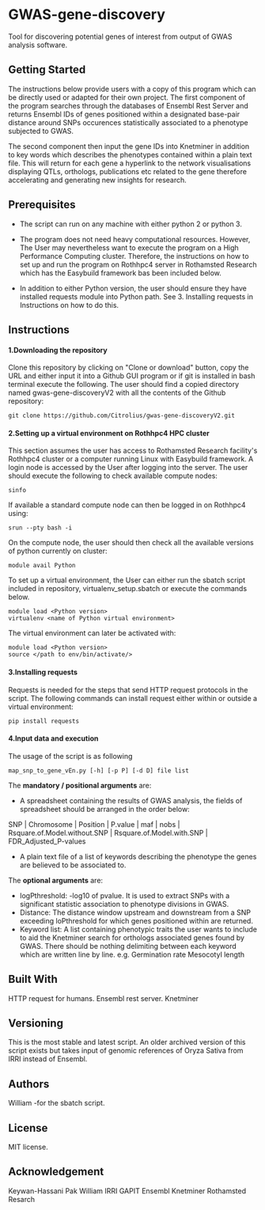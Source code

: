 # GWAS-gene-discovery
Tool for discovering potential genes of interest from output of GWAS analysis software.

## Getting Started
The instructions below provide users with a copy of this program which can be directly used or adapted for their own project. 
The first component of the program searches through the databases of Ensembl Rest Server and returns Ensembl IDs of genes positioned within a designated base-pair distance around SNPs occurences statistically associated to a phenotype subjected to GWAS.

The second component then input the gene IDs into Knetminer in addition to key words which describes the phenotypes contained within a plain text file. This will return for each gene a hyperlink to the network visualisations displaying QTLs, orthologs, publications etc related to the gene therefore accelerating and generating new insights for research.

## Prerequisites
* The script can run on any machine with either python 2 or python 3. 

* The program does not need heavy computational resources. However, The User may nevertheless want to execute the program on a High Performance Computing cluster. Therefore, the instructions on how to set up and run the program on Rothhpc4 server in Rothamsted Research which has the Easybuild framework bas been included below.

* In addition to either Python version, the user should ensure they have installed requests module into Python path. See 3. Installing requests in Instructions on how to do this.

## Instructions
#### 1.Downloading the repository
Clone this repository by clicking on "Clone or download" button, copy the URL and either input it into a Github GUI program or if git is installed in bash terminal execute the following. The user should find a copied directory named gwas-gene-discoveryV2 with all the contents of the Github repository:
```
git clone https://github.com/Citrolius/gwas-gene-discoveryV2.git
```

#### 2.Setting up a virtual environment on Rothhpc4 HPC cluster
This section assumes the user has access to Rothamsted Research facility's Rothhpc4 cluster or a computer running Linux with Easybuild framework.
A login node is accessed by the User after logging into the server. The user should execute the following to check available compute nodes:
```
sinfo 
```
If available a standard compute node can then be logged in on Rothhpc4 using:
```
srun --pty bash -i
```
On the compute node, the user should then check all the available versions of python currently on cluster:
```
module avail Python
```
To set up a virtual environment, the User can either run the sbatch script included in repository, virtualenv_setup.sbatch or execute the commands below.

```
module load <Python version>
virtualenv <name of Python virtual environment>
```

The virtual environment can later be activated with:
```
module load <Python version>
source </path to env/bin/activate/>
```
#### 3.Installing requests
Requests is needed for the steps that send HTTP request protocols in the script. The following commands can install request either within or outside a virtual environment:

```
pip install requests
```

#### 4.Input data and execution
The usage of the script is as following
```
map_snp_to_gene_vEn.py [-h] [-p P] [-d D] file list
```
The **mandatory / positional arguments** are:
* A spreadsheet containing the results of GWAS analysis, the fields of spreadsheet should be arranged in the order below:


SNP | Chromosome | Position | P.value | maf | nobs | Rsquare.of.Model.without.SNP | Rsquare.of.Model.with.SNP | FDR_Adjusted_P-values


* A plain text file of a list of keywords describing the phenotype the genes are believed to be associated to.

The **optional arguments** are:
* logPthreshold: -log10 of pvalue. It is used to extract SNPs with a significant statistic association to phenotype divisions in GWAS.
* Distance: The distance window upstream and downstream from a SNP exceeding loPthreshold for which genes positioned within are returned.
* Keyword list: A list containing phenotypic traits the user wants to include to aid the Knetminer search for orthologs associated genes found by GWAS. There should be nothing delimiting between each keyword which are written line by line.
e.g.
Germination rate
Mesocotyl length

## Built With
HTTP request for humans.
Ensembl rest server.
Knetminer
## Versioning
This is the most stable and latest script. An older archived version of this script exists but takes input of genomic references of Oryza Sativa from IRRI instead of Ensembl.
## Authors
William -for the sbatch script.
## License
MIT license.
## Acknowledgement
Keywan-Hassani Pak
William
IRRI
GAPIT
Ensembl
Knetminer
Rothamsted Resarch

